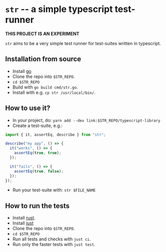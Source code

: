# `str` -- a simple typescript test-runner

**THIS PROJECT IS AN EXPERIMENT**

`str` aims to be a very simple test runner for test-suites written
in typescript.

## Installation from source

- Install [go](https://go.dev/)
- Clone the repo into `$STR_REPO`.
- `cd $STR_REPO`
- Build with `go build cmd/str.go`.
- Install with e.g. `cp str /usr/local/bin/`.

## How to use it?

- In your project, do:
  `yarn add --dev link:$STR_REPO/typescript-library`
- Create a test-suite, e.g.:

```typescript
import { it, assertEq, describe } from "str";

describe("my app", () => {
  it("works", () => {
    assertEq(true, true);
  });

  it("fails", () => {
    assertEq(true, false);
  });
});
```

- Run your test-suite with:
  `str $FILE_NAME`

## How to run the tests
- Install [rust](https://www.rust-lang.org/).
- Install [just](https://github.com/casey/just)
- Clone the repo into `$STR_REPO`.
- `cd $STR_REPO`
- Run all tests and checks with `just ci`.
- Run only the faster tests with `just test`.
